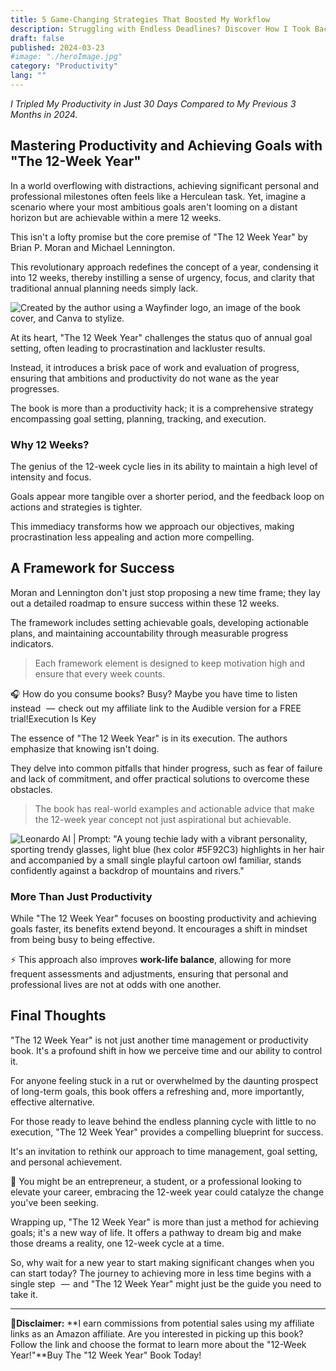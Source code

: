 ```yaml
---
title: 5 Game-Changing Strategies That Boosted My Workflow
description: Struggling with Endless Deadlines? Discover How I Took Back Control and Supercharged My Productivity!
draft: false
published: 2024-03-23
#image: "./heroImage.jpg"
category: "Productivity"
lang: ""
---
```


<!-- ![Hero Image](./heroImage.jpg) -->

_I Tripled My Productivity in Just 30 Days Compared to My Previous 3 Months in 2024._

## Mastering Productivity and Achieving Goals with "The 12-Week Year"

In a world overflowing with distractions, achieving significant personal and professional milestones often feels like a Herculean task. Yet, imagine a scenario where your most ambitious goals aren't looming on a distant horizon but are achievable within a mere 12 weeks.

This isn't a lofty promise but the core premise of "The 12 Week Year" by Brian P. Moran and Michael Lennington.

This revolutionary approach redefines the concept of a year, condensing it into 12 weeks, thereby instilling a sense of urgency, focus, and clarity that traditional annual planning needs simply lack.


![Created by the author using a Wayfinder logo, an image of the book cover, and Canva to stylize.](https://res-3.cloudinary.com/ddicetqs5/image/upload/f_auto,fl_force_strip,q_auto:best/v1/wayfinder-ghost-blog/12-week)

At its heart, "The 12 Week Year" challenges the status quo of annual goal setting, often leading to procrastination and lackluster results.

Instead, it introduces a brisk pace of work and evaluation of progress, ensuring that ambitions and productivity do not wane as the year progresses.

The book is more than a productivity hack; it is a comprehensive strategy encompassing goal setting, planning, tracking, and execution.

### Why 12 Weeks?

The genius of the 12-week cycle lies in its ability to maintain a high level of intensity and focus.

Goals appear more tangible over a shorter period, and the feedback loop on actions and strategies is tighter.

This immediacy transforms how we approach our objectives, making procrastination less appealing and action more compelling.

## A Framework for Success

Moran and Lennington don't just stop proposing a new time frame; they lay out a detailed roadmap to ensure success within these 12 weeks.

The framework includes setting achievable goals, developing actionable plans, and maintaining accountability through measurable progress indicators.

> Each framework element is designed to keep motivation high and ensure that every week counts.

🎧 How do you consume books? Busy? Maybe you have time to listen instead   —  check out my affiliate link to the Audible version for a FREE trial!Execution Is Key

The essence of "The 12 Week Year" is in its execution. The authors emphasize that knowing isn't doing.

They delve into common pitfalls that hinder progress, such as fear of failure and lack of commitment, and offer practical solutions to overcome these obstacles.

> The book has real-world examples and actionable advice that make the 12-week year concept not just aspirational but achievable.

![Leonardo AI | Prompt: "A young techie lady with a vibrant personality, sporting trendy glasses, light blue (hex color #5F92C3) highlights in her hair and accompanied by a small single playful cartoon owl familiar, stands confidently against a backdrop of mountains and rivers."](https://res-5.cloudinary.com/ddicetqs5/image/upload/f_auto,fl_force_strip,q_auto:best/v1/wayfinder-ghost-blog/Young-Techie-Lady--12-)

### More Than Just Productivity

While "The 12 Week Year" focuses on boosting productivity and achieving goals faster, its benefits extend beyond. It encourages a shift in mindset from being busy to being effective.

⚡ This approach also improves **work-life balance**, allowing for more frequent assessments and adjustments, ensuring that personal and professional lives are not at odds with one another.

## Final Thoughts

"The 12 Week Year" is not just another time management or productivity book. It's a profound shift in how we perceive time and our ability to control it.

For anyone feeling stuck in a rut or overwhelmed by the daunting prospect of long-term goals, this book offers a refreshing and, more importantly, effective alternative.

For those ready to leave behind the endless planning cycle with little to no execution, "The 12 Week Year" provides a compelling blueprint for success.

It's an invitation to rethink our approach to time management, goal setting, and personal achievement.

🏅 You might be an entrepreneur, a student, or a professional looking to elevate your career, embracing the 12-week year could catalyze the change you've been seeking.

Wrapping up, "The 12 Week Year" is more than just a method for achieving goals; it's a new way of life. It offers a pathway to dream big and make those dreams a reality, one 12-week cycle at a time.

So, why wait for a new year to start making significant changes when you can start today? The journey to achieving more in less time begins with a single step   —  and "The 12 Week Year" might just be the guide you need to take it.

---

🛒**Disclaimer:** **I earn commissions from potential sales using my affiliate links as an Amazon affiliate. Are you interested in picking up this book? Follow the link and choose the format to learn more about the "12-Week Year!"**Buy The "12 Week Year" Book Today!
